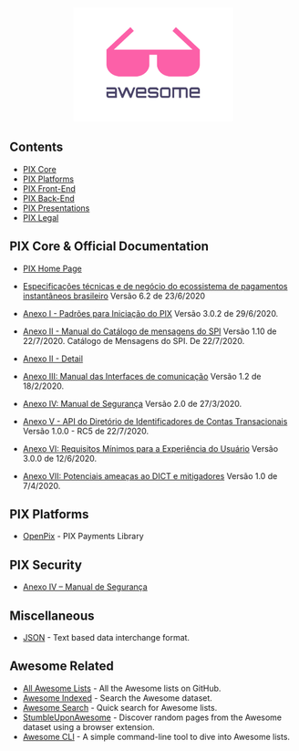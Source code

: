 <div align="center">
	<img width="280" height="200" src="media/logo.svg" alt="Awesome">
</div>

## Contents

- [PIX Core](#pix)
- [PIX Platforms](#platforms)
- [PIX Front-End](#pix-front-end-development)
- [PIX Back-End](#pixback-end-development)
- [PIX Presentations](#pix-presentations)
- [PIX Legal](#legal)

## PIX Core & Official Documentation

- [PIX Home Page](https://www.bcb.gov.br/estabilidadefinanceira/pagamentosinstantaneos)

- [Especificações técnicas e de negócio do ecossistema de pagamentos instantâneos brasileiro](https://www.bcb.gov.br/content/estabilidadefinanceira/forumpireunioes/Documento_de_especificacoes-versao6-2.pdf)
Versão 6.2 de 23/6/2020

- [Anexo I - Padrões para Iniciação do PIX](https://www.bcb.gov.br/content/estabilidadefinanceira/forumpireunioes/AnexoI-PadroesParaIniciacaodoPix.pdf) 
Versão 3.0.2 de 29/6/2020.

- [Anexo II - Manual do Catálogo de mensagens do SPI](https://www.bcb.gov.br/content/estabilidadefinanceira/forumpireunioes/AnexoII%E2%80%93CatalogodeMensagensdoSPI-versao1.10.PDF)
Versão 1.10 de 22/7/2020. Catálogo de Mensagens do SPI. De 22/7/2020.

- [Anexo II - Detail](https://www.bcb.gov.br/content/estabilidadefinanceira/forumpireunioes/DefinicoesdetalhadasdasmensagensdoCatalogodeMensagensdoSistemadePagamentosInstantaneos(SPI)-versao1.10.zip)


- [Anexo III: Manual das Interfaces de comunicação](https://www.bcb.gov.br/content/estabilidadefinanceira/forumpireunioes/Manual_das_Interfaces_de_Comunicacao_1.2.pdf)
Versão 1.2 de 18/2/2020.

- [Anexo IV: Manual de Segurança](https://www.bcb.gov.br/content/estabilidadefinanceira/forumpireunioes/Anexo%20IV%20-%20Manual%20de%20Seguranca%20PIX%20v2.0.pdf)
Versão 2.0 de 27/3/2020.

- [Anexo V - API do Diretório de Identificadores de Contas Transacionais](https://www.bcb.gov.br/content/estabilidadefinanceira/forumpireunioes/AnexoV-APIdoDiretoriodeIdentificadoresdeContasTransacionais-versao1.0.0-RC5.html)
Versão 1.0.0 - RC5 de 22/7/2020.

- [Anexo VI: Requisitos Mínimos para a Experiência do Usuário](https://www.bcb.gov.br/content/estabilidadefinanceira/forumpireunioes/AnexoVI-Requisitosminimosparaaexperienciadousuario-versao3.0.0.pdf)
Versão 3.0.0 de 12/6/2020.

- [Anexo VII: Potenciais ameaças ao DICT e mitigadores](https://www.bcb.gov.br/content/estabilidadefinanceira/forumpireunioes/Anexo%20VII%20-%20Potenciais%20amea%C3%A7as%20ao%20DICT%20e%20mitigadores%20-%20vers%C3%A3o%201.0.pdf)
Versão 1.0 de 7/4/2020.

## PIX Platforms

- [OpenPix](https://openpix.com.br) - PIX Payments Library

<!--
## PIX Front-End Development
-->

<!--
## PIX Databases

- [Database](https://github.com/numetriclabz/awesome-db#readme)
- [MySQL](https://github.com/shlomi-noach/awesome-mysql#readme)


## PIX Media


## PIX Learn
-->

## PIX Security

- [Anexo IV – Manual de Segurança](https://www.bcb.gov.br/content/estabilidadefinanceira/forumpireunioes/Anexo%20IV%20-%20Manual%20de%20Seguranca%20PIX%20v2.0.pdf)

<!--

## PIX Hardware
<!--


## Business

- [Open Pix](https://openpix.com.br)

## PIX JOBs


<!--
## PIX Events


## PIX Testing


## PIX Books
-->

## Miscellaneous

- [JSON](https://github.com/burningtree/awesome-json#readme) - Text based data interchange format.

## Awesome Related

- [All Awesome Lists](https://github.com/topics/awesome) - All the Awesome lists on GitHub.
- [Awesome Indexed](https://awesome-indexed.mathew-davies.co.uk) - Search the Awesome dataset.
- [Awesome Search](https://awesomelists.top) - Quick search for Awesome lists.
- [StumbleUponAwesome](https://github.com/basharovV/StumbleUponAwesome) - Discover random pages from the Awesome dataset using a browser extension.
- [Awesome CLI](https://github.com/umutphp/awesome-cli) - A simple command-line tool to dive into Awesome lists.
